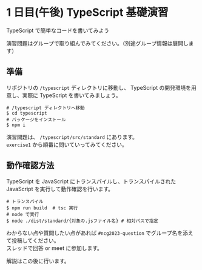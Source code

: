 # 1 日目(午後) TypeScript 基礎演習

TypeScript で簡単なコードを書いてみよう

演習問題はグループで取り組んでみてください。（別途グループ情報は展開します）

## 準備

リポジトリの `/typescript` ディレクトリに移動し、 TypeScript の開発環境を用意し、実際に TypeScript を書いてみましょう。

```shell
# /typescript ディレクトリへ移動
$ cd typescript
# パッケージをインストール
$ npm i
```

演習問題は、 `/typescript/src/standard` にあります。  
`exercise1` から順番に問いていってみてください。

## 動作確認方法

TypeScript を JavaScript にトランスパイルし、トランスパイルされた JavaScript を実行して動作確認を行います。

```shell
# トランスパイル
$ npm run build  # tsc 実行
# node で実行
$ node ./dist/standard/{対象の.jsファイル名} # 相対パスで指定
```

わからない点や質問したい点があれば `#ncg2023-question` でグループ名を添えて投稿してください。  
スレッドで回答 or meet に参加します。

解説はこの後に行います。

